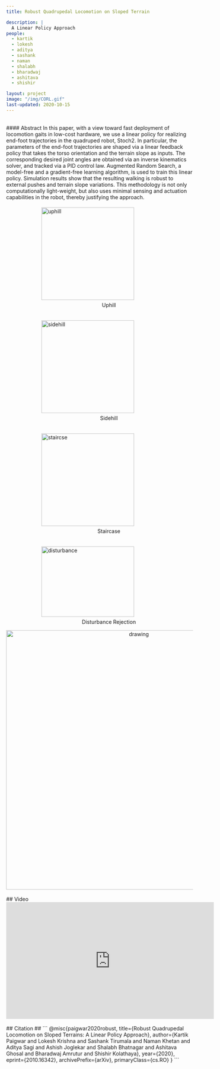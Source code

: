 ```yaml
---
title: Robust Quadrupedal Locomotion on Sloped Terrain

description: |
  A Linear Policy Approach 
people:
  - kartik
  - lokesh
  - aditya
  - sashank
  - naman
  - shalabh
  - bharadwaj 
  - ashitava
  - shishir

layout: project
image: "/img/CORL.gif"
last-updated: 2020-10-15
---
```


<br>
#### Abstract
In this paper, with a view toward fast deployment of locomotion gaits in low-cost hardware, we use a linear policy for realizing end-foot trajectories in the quadruped robot, Stoch2. In particular, the parameters of the end-foot trajectories are shaped via a linear feedback policy that takes the torso orientation and the terrain slope as inputs.
The corresponding desired joint angles are obtained via an inverse kinematics solver, and tracked via a PID control law.
Augmented Random Search, a model-free and a gradient-free learning algorithm, is used to train this linear policy. Simulation results show that the resulting walking is robust to external pushes and terrain slope variations.
This methodology is not only computationally light-weight, but also uses minimal sensing and actuation capabilities in the robot, thereby justifying the approach.
 

<div style="padding-left:50px" class="row">
<div class="column">
        <figure>  
        <img style="padding:5px" src="{{site.base}}/img/stoch2uphill.gif" alt="uphill" width="250" />
        <figcaption style="text-align:center"> Uphill </figcaption>
        </figure>
 </div>
  
 <div class="column">
        <figure>
        <img style="padding:5px" src="{{site.base}}/img/stoch2sidehill.gif" alt="sidehill" width="250"/>
        <figcaption style="text-align:center"> Sidehill </figcaption>
        </figure>
  </div>
  
   <div class="column">
        <figure>
        <img style="padding:5px" src="{{site.base}}/img/stoch2stair1.gif" alt="staircse" width="250" />
        <figcaption style="text-align:center"> Staircase </figcaption>
        </figure>
    </div>
    
  <div class="column">
        <figure>
        <img style="padding:5px" src="{{site.base}}/img/stoch2dist.gif" alt="disturbance" width="250" height="190"/>
        <figcaption style="text-align:center"> Disturbance Rejection </figcaption>
        </figure>
    </div>
</div>

<div style="text-align:center">
<img src="{{site.base}}/img/control_arch.jpg" alt="drawing" width="700"/>
</div>
<br>
## Video
<br>
<iframe width="560" height="315" src="https://www.youtube.com/embed/KdQn1e3rI7o" frameborder="0" allow="accelerometer; autoplay; clipboard-write; encrypted-media; gyroscope; picture-in-picture" allowfullscreen></iframe>
<br>

<br/>
## Citation ##
```
        @misc{paigwar2020robust,
              title={Robust Quadrupedal Locomotion on Sloped Terrains: A Linear Policy Approach}, 
              author={Kartik Paigwar and Lokesh Krishna and Sashank Tirumala and Naman Khetan and Aditya Sagi and Ashish Joglekar and Shalabh Bhatnagar and Ashitava Ghosal and Bharadwaj Amrutur and Shishir Kolathaya},
              year={2020},
              eprint={2010.16342},
              archivePrefix={arXiv},
              primaryClass={cs.RO}
        }
```
<br>
<br/>

